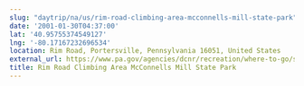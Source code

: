 ```yaml
---
slug: "daytrip/na/us/rim-road-climbing-area-mcconnells-mill-state-park"
date: '2001-01-30T04:37:00'
lat: '40.95755374549127'
lng: '-80.17167232696534'
location: Rim Road, Portersville, Pennsylvania 16051, United States
external_url: https://www.pa.gov/agencies/dcnr/recreation/where-to-go/state-parks/find-a-park/mcconnells-mill-state-park.html
title: Rim Road Climbing Area McConnells Mill State Park
---
```



